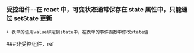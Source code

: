 ### 受控组件--在 react 中，可变状态通常保存在 state 属性中，只能通过 setState 更新

    + 表单的值用value绑定到state中，在表单的事件函数中修改state值

###非受控组件，ref
